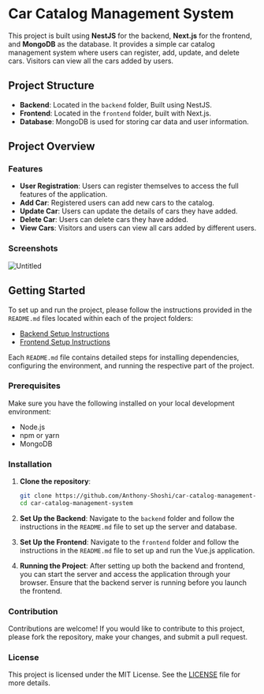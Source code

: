 # Car Catalog Management System

This project is built using **NestJS** for the backend, **Next.js** for the frontend, and **MongoDB** as the database. It provides a simple car catalog management system where users can register, add, update, and delete cars. Visitors can view all the cars added by users.

## Project Structure

- **Backend**: Located in the `backend` folder, Built using NestJS.
- **Frontend**: Located in the `frontend` folder, built with Next.js.
- **Database**: MongoDB is used for storing car data and user information.

## Project Overview

### Features
- **User Registration**: Users can register themselves to access the full features of the application.
- **Add Car**: Registered users can add new cars to the catalog.
- **Update Car**: Users can update the details of cars they have added.
- **Delete Car**: Users can delete cars they have added.
- **View Cars**: Visitors and users can view all cars added by different users.

### Screenshots

![Untitled](https://github.com/user-attachments/assets/8f861ae0-e21b-4eb1-bdca-d4184ad957f7)

## Getting Started

To set up and run the project, please follow the instructions provided in the `README.md` files located within each of the project folders:

- [Backend Setup Instructions](car-catalogs-management-backend/README.md)
- [Frontend Setup Instructions](car-catalogs-management-frontend/README.md)

Each `README.md` file contains detailed steps for installing dependencies, configuring the environment, and running the respective part of the project.

### Prerequisites

Make sure you have the following installed on your local development environment:

- Node.js
- npm or yarn
- MongoDB

### Installation

1. **Clone the repository**:
   ```bash
   git clone https://github.com/Anthony-Shoshi/car-catalog-management-system.git
   cd car-catalog-management-system

2. **Set Up the Backend**:
    Navigate to the `backend` folder and follow the instructions in the `README.md` file to set up the server and database.

3. **Set Up the Frontend**:
    Navigate to the `frontend` folder and follow the instructions in the `README.md` file to set up and run the Vue.js application.

4. **Running the Project**:
    After setting up both the backend and frontend, you can start the server and access the application through your browser. Ensure that the backend server is running before you launch the frontend.

### Contribution

Contributions are welcome! If you would like to contribute to this project, please fork the repository, make your changes, and submit a pull request.

### License

This project is licensed under the MIT License. See the [LICENSE](LICENSE) file for more details.
